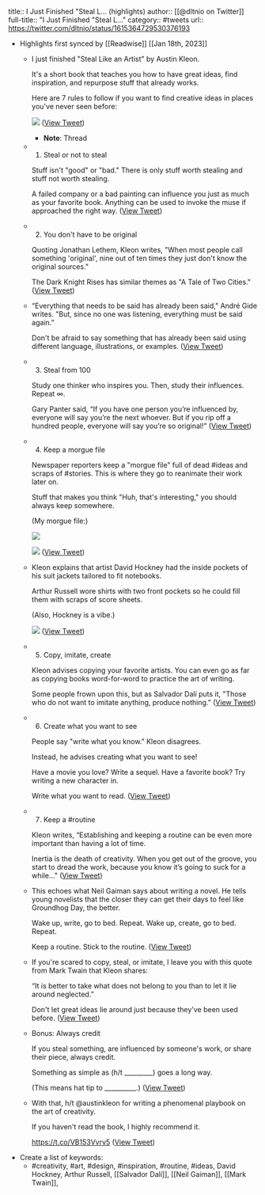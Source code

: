 title:: I Just Finished "Steal L... (highlights)
author:: [[@dltnio on Twitter]]
full-title:: "I Just Finished "Steal L..."
category:: #tweets
url:: https://twitter.com/dltnio/status/1615364729530376193

- Highlights first synced by [[Readwise]] [[Jan 18th, 2023]]
	- I just finished "Steal Like an Artist" by Austin Kleon.
	  
	  It's a short book that teaches you how to have great ideas, find inspiration, and repurpose stuff that already works.
	  
	  Here are 7 rules to follow if you want to find creative ideas in places you've never seen before: 
	  
	  ![](https://pbs.twimg.com/media/FmraEYOaEAQDiW3.jpg) ([View Tweet](https://twitter.com/dltnio/status/1615364729530376193))
		- **Note**: Thread
	- 1. Steal or not to steal
	  
	  Stuff isn't "good" or "bad." There is only stuff worth stealing and stuff not worth stealing. 
	  
	  A failed company or a bad painting can influence you just as much as your favorite book. Anything can be used to invoke the muse if approached the right way. ([View Tweet](https://twitter.com/dltnio/status/1615364731984048129))
	- 2. You don't have to be original
	  
	  Quoting Jonathan Lethem, Kleon writes, "When most people call something 'original', nine out of ten times they just don't know the original sources."
	  
	  The Dark Knight Rises has similar themes as "A Tale of Two Cities." ([View Tweet](https://twitter.com/dltnio/status/1615364733292679170))
	- “Everything that needs to be said has already been said," André Gide writes. "But, since no one was listening, everything must be said again.”
	  
	  Don't be afraid to say something that has already been said using different language, illustrations, or examples. ([View Tweet](https://twitter.com/dltnio/status/1615364734639026178))
	- 3. Steal from 100
	  
	  Study one thinker who inspires you. Then, study their influences. Repeat ∞.
	  
	  Gary Panter said, “If you have one person you’re influenced by, everyone will say you’re the next whoever. But if you rip off a hundred people, everyone will say you’re so original!” ([View Tweet](https://twitter.com/dltnio/status/1615364736056713216))
	- 4. Keep a morgue file
	  
	  Newspaper reporters keep a "morgue file" full of dead #ideas and scraps of #stories. This is where they go to reanimate their work later on.
	  
	  Stuff that makes you think "Huh, that's interesting," you should always keep somewhere.
	  
	  (My morgue file:) 
	  
	  ![](https://pbs.twimg.com/media/FmragXIaAAEwQfF.jpg) 
	  
	  ![](https://pbs.twimg.com/media/FmragXnagAINhde.jpg) ([View Tweet](https://twitter.com/dltnio/status/1615364737537282050))
	- Kleon explains that artist David Hockney had the inside pockets of his suit jackets tailored to fit notebooks.
	  
	  Arthur Russell wore shirts with two front pockets so he could fill them with scraps of score sheets.
	  
	  (Also, Hockney is a vibe.) 
	  
	  ![](https://pbs.twimg.com/media/FmranOvacAovQVJ.jpg) ([View Tweet](https://twitter.com/dltnio/status/1615364743421915137))
	- 5. Copy, imitate, create
	  
	  Kleon advises copying your favorite artists. You can even go as far as copying books word-for-word to practice the art of writing.
	  
	  Some people frown upon this, but as Salvador Dalí puts it, "Those who do not want to imitate anything, produce nothing.” ([View Tweet](https://twitter.com/dltnio/status/1615364747079331841))
	- 6. Create what you want to see
	  
	  People say "write what you know." Kleon disagrees.
	  
	  Instead, he advises creating what you want to see!
	  
	  Have a movie you love? Write a sequel.
	  Have a favorite book? Try writing a new character in.
	  
	  Write what you want to read. ([View Tweet](https://twitter.com/dltnio/status/1615364748530552832))
	- 7. Keep a #routine
	  
	  Kleon writes, “Establishing and keeping a routine can be even more important than having a lot of time.
	  
	  Inertia is the death of creativity. When you get out of the groove, you start to dread the work, because you know it’s going to suck for a while..." ([View Tweet](https://twitter.com/dltnio/status/1615364749910487041))
	- This echoes what Neil Gaiman says about writing a novel. He tells young novelists that the closer they can get their days to feel like Groundhog Day, the better.
	  
	  Wake up, write, go to bed. Repeat.
	  Wake up, create, go to bed. Repeat.
	  
	  Keep a routine. Stick to the routine. ([View Tweet](https://twitter.com/dltnio/status/1615364751332364288))
	- If you're scared to copy, steal, or imitate, I leave you with this quote from Mark Twain that Kleon shares:
	  
	  “It is better to take what does not belong to you than to let it lie around neglected.”
	  
	  Don't let great ideas lie around just because they've been used before. ([View Tweet](https://twitter.com/dltnio/status/1615364752762613761))
	- Bonus: Always credit
	  
	  If you steal something, are influenced by someone's work, or share their piece, always credit.
	  
	  Something as simple as (h/t _________) goes a long way.
	  
	  (This means hat tip to __________.) ([View Tweet](https://twitter.com/dltnio/status/1615364754239033345))
	- With that, h/t @austinkleon for writing a phenomenal playbook on the art of creativity.
	  
	  If you haven't read the book, I highly recommend it.
	  
	  https://t.co/VB153Vvrv5 ([View Tweet](https://twitter.com/dltnio/status/1615364755820281857))
- Create a list of keywords:
	- #creativity, #art, #design, #inspiration, #routine, #ideas, David Hockney, Arthur Russell, [[Salvador Dalí]], [[Neil Gaiman]], [[Mark Twain]],